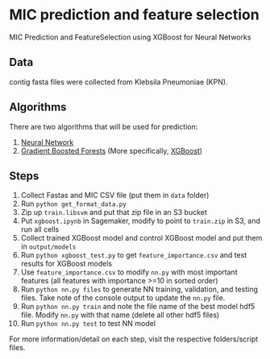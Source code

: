 # MIC prediction and feature selection
MIC Prediction and FeatureSelection using XGBoost for Neural Networks

## Data
contig fasta files were collected from Klebsila Pneumoniae (KPN).

## Algorithms
There are two algorithms that will be used for prediction:
1. [Neural Network](https://towardsdatascience.com/understanding-neural-networks-19020b758230)
3. [Gradient Boosted Forests](https://towardsdatascience.com/basic-ensemble-learning-random-forest-adaboost-gradient-boosting-step-by-step-explained-95d49d1e2725) (More specifically, [XGBoost](https://xgboost.readthedocs.io/en/latest/python/python_intro.html))

## Steps
1. Collect Fastas and MIC CSV file (put them in `data` folder)
2. Run `python get_format_data.py`
3. Zip up `train.libsvm` and put that zip file in an S3 bucket
4. Put `xgboost.ipynb` in Sagemaker, modify to point to `train.zip` in S3, and run all cells
5. Collect trained XGBoost model and control XGBoost model and put them in `output/models`
6. Run `python xgboost_test.py` to get `feature_importance.csv` and test results for XGBoost models
7. Use `feature_importance.csv` to modify `nn.py` with most important features (all features with importance >=10 in sorted order)
8. Run `python nn.py files` to generate NN training, validation, and testing files. Take note of the console output to update the `nn.py` file.
9. Run `python nn.py train` and note the file name of the best model hdf5 file. Modify `nn.py` with that name (delete all other hdf5 files)
10. Run `python nn.py test` to test NN model

For more information/detail on each step, visit the respective folders/script files.
